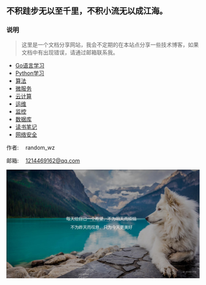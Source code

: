 ## 不积跬步无以至千里，不积小流无以成江海。

### 说明
> 这里是一个文档分享网站，我会不定期的在本站点分享一些技术博客，如果文档中有出现错误，请通过邮箱联系我。

- [Go语言学习](Golang/README.md)
- [Python学习](Python/README.md)
- [算法](算法/README.md)
- [微服务](MicroService/README.md)
- [云计算](Cloud/README.md)
- [运维](DevOps/README.md)
- [监控](Monitor/README.md)
- [数据库](Database/README.md)
- [读书笔记](Book/README.md)
- [网络安全](NetworkSecurity/README.md)

作者: &emsp;random_wz

邮箱: &emsp;1214469162@qq.com

![Up](dog.jpg)